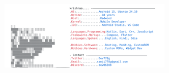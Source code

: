 <a href="https://github.com/dev778g-me">
  <picture>
    <source media="(prefers-color-scheme: dark)" srcset="https://github.com/dev778g-me/dev778g-me/blob/2787838c4a32d88297b9c36db791e345a387b71f/dark_mode.svg">
    <img alt="GitHub Profile README" src="https://github.com/dev778g-me/dev778g-me/blob/3fd4c691aa08e6adee7b9ccbb8256c945807e36c/light_mode.svg">
  </picture>
</a>
